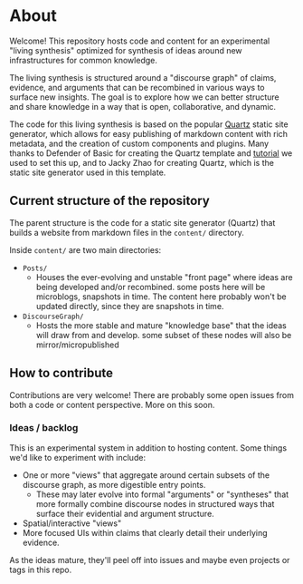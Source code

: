 # About

Welcome! This repository hosts code and content for an experimental "living synthesis" optimized for synthesis of ideas around new infrastructures for common knowledge. 

The living synthesis is structured around a "discourse graph" of claims, evidence, and arguments that can be recombined in various ways to surface new insights. The goal is to explore how we can better structure and share knowledge in a way that is open, collaborative, and dynamic.

The code for this living synthesis is based on the popular [Quartz](https://quartz.jzhao.xyz/) static site generator, which allows for easy publishing of markdown content with rich metadata, and the creation of custom components and plugins. Many thanks to Defender of Basic for creating the Quartz template and [tutorial](https://dev.to/defenderofbasic/host-your-obsidian-notebook-on-github-pages-for-free-8l1) we used to set this up, and to Jacky Zhao for creating Quartz, which is the static site generator used in this template.

## Current structure of the repository

The parent structure is the code for a static site generator (Quartz) that builds a website from markdown files in the `content/` directory.

Inside `content/` are two main directories:
- `Posts/`
	- Houses the ever-evolving and unstable "front page" where ideas are being developed and/or recombined. some posts here will be microblogs, snapshots in time. The content here probably won't be updated directly, since they are snapshots in time.
- `DiscourseGraph/`
	- Hosts the more stable and mature "knowledge base" that the ideas will draw from and develop. some subset of these nodes will also be mirror/micropublished

## How to contribute

Contributions are very welcome! There are probably some open issues from both a code or content perspective. More on this soon.

### Ideas / backlog

This is an experimental system in addition to hosting content. Some things we'd like to experiment with include:
- One or more "views" that aggregate around certain subsets of the discourse graph, as more digestible entry points.
	- These may later evolve into formal "arguments" or "syntheses" that more formally combine discourse nodes in structured ways that surface their evidential and argument structure.
- Spatial/interactive "views"
- More focused UIs within claims that clearly detail their underlying evidence.

As the ideas mature, they'll peel off into issues and maybe even projects or tags in this repo.